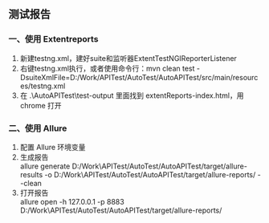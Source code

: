 
##  测试报告
### 一、使用 Extentreports
1. 新建testng.xml，建好suite和监听器ExtentTestNGIReporterListener
2. 右键testng.xml执行，或者使用命令行：mvn clean test -DsuiteXmlFile=D:/Work/APITest/AutoTest/AutoAPITest/src/main/resources/testng.xml
3. 在 .\AutoAPITest\test-output 里面找到 extentReports-index.html，用 chrome 打开

### 二、使用 Allure
1. 配置 Allure 环境变量
2. 生成报告  
allure generate D:/Work\APITest/AutoTest/AutoAPITest/target/allure-results -o D:/Work\APITest/AutoTest/AutoAPITest/target/allure-reports/ --clean
3. 打开报告  
allure open -h 127.0.0.1 -p 8883 D:/Work\APITest/AutoTest/AutoAPITest/target/allure-reports/ 
